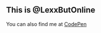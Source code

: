 <h2>This is @LexxButOnline</h2>

You can also find me at <a href="https://codepen.io/LexxButOnline">CodePen</a>
